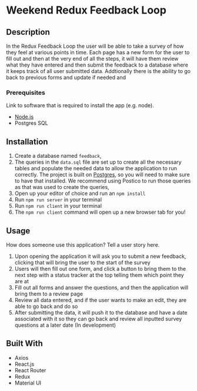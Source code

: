 # Weekend Redux Feedback Loop

## Description

In the Redux Feedback Loop the user will be able to take a survey of how they feel at various points in time. Each page has a new form for the user to fill out and then at the very end of all the steps, it will have them review what they have entered and then submit the feedback to a database where it keeps track of all user submitted data. Addtionally there is the ability to go back to previous forms and update if needed and 

### Prerequisites

Link to software that is required to install the app (e.g. node).

- [Node.js](https://nodejs.org/en/)
- Postgres SQL

## Installation

1. Create a database named `feedback`,
2. The queries in the `data.sql` file are set up to create all the necessary tables and populate the needed data to allow the application to run correctly. The project is built on [Postgres](https://www.postgresql.org/download/), so you will need to make sure to have that installed. We recommend using Postico to run those queries as that was used to create the queries, 
3. Open up your editor of choice and run an `npm install`
4. Run `npm run server` in your terminal
5. Run `npm run client` in your terminal
6. The `npm run client` command will open up a new browser tab for you!

## Usage
How does someone use this application? Tell a user story here.

1. Upon opening the application it will ask you to submit a new feedback, clicking that will bring the user to the start of the survey
2. Users will then fill out one form, and click a button to bring them to the next step with a status tracker at the top telling them which point they are at
3. Fill out all forms and answer the questions, and then the application will bring them to a review page
4. Review all data entered, and if the user wants to make an edit, they are able to go back and do so
5. After submitting the data, it will push it to the database and have a date associated with it so they can go back and review all inputted survey questions at a later date (In development)


## Built With

- Axios
- React.js
- React Router
- Redux
- Material UI
